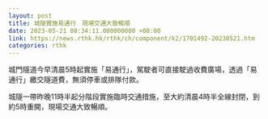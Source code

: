 ```yaml
---
layout: post
title: 城隧實施易通行　現場交通大致暢順
date: 2023-05-21 08:34:11.000000000 +08:00
link: https://news.rthk.hk/rthk/ch/component/k2/1701492-20230521.htm
categories: rthk
---
```


城門隧道今早清晨5時起實施「易通行」，駕駛者可直接駛過收費廣場，透過「易通行」繳交隧道費，無須停車或排隊付款。

城隧一帶昨晚11時半起分階段實施臨時交通措施，至大約清晨4時半全線封閉，到約5時重開，現場交通大致暢順。
